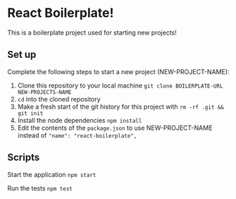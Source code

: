 # React Boilerplate!

This is a boilerplate project used for starting new projects!

## Set up

Complete the following steps to start a new project (NEW-PROJECT-NAME):

1. Clone this repository to your local machine `git clone BOILERPLATE-URL NEW-PROJECTS-NAME`
2. `cd` into the cloned repository
3. Make a fresh start of the git history for this project with `rm -rf .git && git init`
4. Install the node dependencies `npm install`
5. Edit the contents of the `package.json` to use NEW-PROJECT-NAME instead of `"name": "react-boilerplate",`

## Scripts

Start the application `npm start`

Run the tests `npm test`